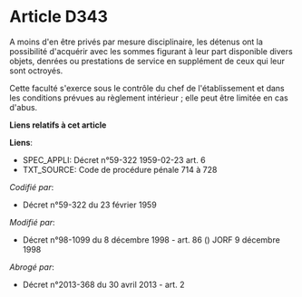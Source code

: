 # Article D343

A moins d'en être privés par mesure disciplinaire, les détenus ont la possibilité d'acquérir avec les sommes figurant à leur
part disponible divers objets, denrées ou prestations de service en supplément de ceux qui leur sont octroyés.

Cette faculté s'exerce sous le contrôle du chef de l'établissement et dans les conditions prévues au règlement intérieur ;
elle peut être limitée en cas d'abus.

**Liens relatifs à cet article**

**Liens**:

  - SPEC_APPLI: Décret n°59-322 1959-02-23 art. 6
  - TXT_SOURCE: Code de procédure pénale 714 à 728

_Codifié par_:

  - Décret n°59-322 du 23 février 1959

_Modifié par_:

  - Décret n°98-1099 du 8 décembre 1998 - art. 86 () JORF 9 décembre 1998

_Abrogé par_:

  - Décret n°2013-368 du 30 avril 2013 - art. 2
